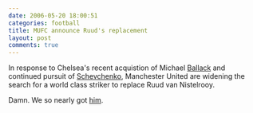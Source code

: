 ```yaml
---
date: 2006-05-20 18:00:51
categories: football
title: MUFC announce Ruud's replacement
layout: post
comments: true
---
```

In response to Chelsea's recent acquistion of Michael
[Ballack](http://news.bbc.co.uk/sport1/hi/football/teams/c/chelsea/4769763.stm)
and continued pursuit of
[Schevchenko](http://news.bbc.co.uk/sport1/hi/football/europe/5000208.stm),
Manchester United are widening the search for a world class striker to
replace Ruud van Nistelrooy.

Damn. We so nearly got
[him](http://news.bbc.co.uk/sport1/hi/football/5000338.stm).
